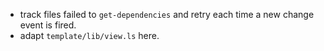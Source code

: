  - track files failed to `get-dependencies` and retry each time a new change event is fired.
 - adapt `template/lib/view.ls` here.
